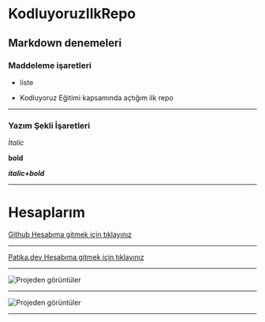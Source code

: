 # KodluyoruzIlkRepo
## Markdown denemeleri ##

### Maddeleme işaretleri ###
- liste
* Kodluyoruz Eğitimi kapsamında açtığım ilk repo
***
### Yazım Şekli İşaretleri ###
*İtalic*


**bold**


***italic+bold***

------------
# Hesaplarım #

[Github Hesabıma gitmek için tıklayınız](https://github.com/ismetsemiz)
***
[Patika.dev Hesabıma gitmek için tıklayınız](https://app.patika.dev/ismetsemiz)
***

![Projeden görüntüler](https://picsum.photos/200/300)
***
![Projeden görüntüler](jpg/proje.jpg)
***

